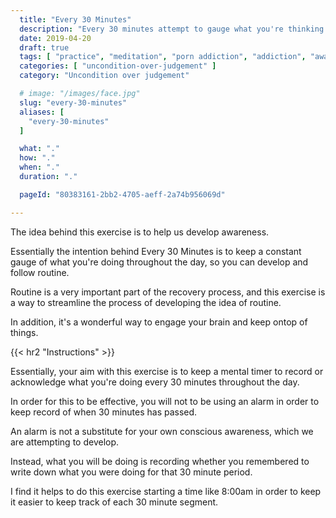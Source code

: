 ```yaml
---
  title: "Every 30 Minutes"
  description: "Every 30 minutes attempt to gauge what you're thinking and feeling."
  date: 2019-04-20
  draft: true
  tags: [ "practice", "meditation", "porn addiction", "addiction", "awareness", "awareness exercises", "perspective", "nofap", "neverfap", "neverfap deluxe" ]
  categories: [ "uncondition-over-judgement" ]
  category: "Uncondition over judgement"

  # image: "/images/face.jpg"
  slug: "every-30-minutes"
  aliases: [
    "every-30-minutes"
  ]

  what: "."
  how: "."
  when: "."
  duration: "."

  pageId: "80383161-2bb2-4705-aeff-2a74b956069d"

---
```


The idea behind this exercise is to help us develop awareness.

Essentially the intention behind Every 30 Minutes is to keep a constant gauge of what you're doing throughout the day, so you can develop and follow routine.

Routine is a very important part of the recovery process, and this exercise is a way to streamline the process of developing the idea of routine.

In addition, it's a wonderful way to engage your brain and keep ontop of things.

{{< hr2 "Instructions" >}}

Essentially, your aim with this exercise is to keep a mental timer to record or acknowledge what you're doing every 30 minutes throughout the day. 

In order for this to be effective, you will not to be using an alarm in order to keep record of when 30 minutes has passed.

An alarm is not a substitute for your own conscious awareness, which we are attempting to develop. 

Instead, what you will be doing is recording whether you remembered to write down what you were doing for that 30 minute period. 

I find it helps to do this exercise starting a time like 8:00am in order to keep it easier to keep track of each 30 minute segment. 


<!-- 
{{< hr2 "Additional Resources" >}}  -->

<!-- maybe link to other  -->

